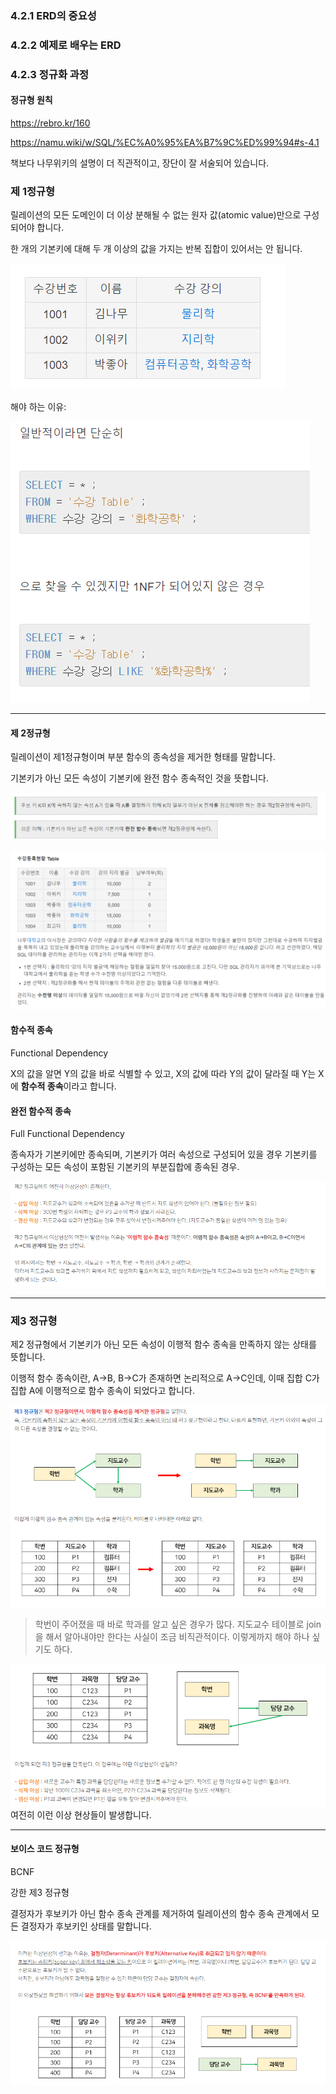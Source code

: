 
### 4.2.1 ERD의 중요성

### 4.2.2 예제로 배우는 ERD

### 4.2.3 정규화 과정

#### 정규형 원칙

https://rebro.kr/160

https://namu.wiki/w/SQL/%EC%A0%95%EA%B7%9C%ED%99%94#s-4.1

책보다 나무위키의 설명이 더 직관적이고, 장단이 잘 서술되어 있습니다.

### 제 1정규형

릴레이션의 모든 도메인이 더 이상 분해될 수 없는 원자 값(atomic value)만으로 구성되어야 합니다.

한 개의 기본키에 대해 두 개 이상의 값을 가지는 반복 집합이 있어서는 안 됩니다.

![](attachments/Pasted%20image%2020230303140028.png)

해야 하는 이유: 

![](attachments/Pasted%20image%2020230303140043.png)

---
#### 제 2정규형

릴레이션이 제1정규형이며 부분 함수의 종속성을 제거한 형태를 말합니다. 

기본키가 아닌 모든 속성이 기본키에 완전 함수 종속적인 것을 뜻합니다.

![](attachments/Pasted%20image%2020230303140124.png)


![](attachments/Pasted%20image%2020230303140239.png)

#### 함수적 종속

Functional Dependency

X의 값을 알면 Y의 값을 바로 식별할 수 있고, X의 값에 따라 Y의 값이 달라질 때
Y는 X에 **함수적 종속**이라고 합니다.

#### 완전 함수적 종속

Full Functional Dependency

종속자가 기본키에만 종속되며, 기본키가 여러 속성으로 구성되어 있을 경우 기본키를 구성하는 모든 속성이 포함된 기본키의 부분집합에 종속된 경우.

![](attachments/Pasted%20image%2020230303141546.png)

---

### 제3 정규형

제2 정규형에서 기본키가 아닌 모든 속성이 이행적 함수 종속을 만족하지 않는 상태를 뜻합니다. 

이행적 함수 종속이란, A->B, B->C가 존재하면 논리적으로 A->C인데, 이때 집합 C가 집합 A에 이행적으로 함수 종속이 되었다고 합니다. 

![](attachments/Pasted%20image%2020230303141659.png)

> 학번이 주어졌을 때 바로 학과를 알고 싶은 경우가 많다. 지도교수 테이블로 join을 해서 알아내야만 한다는 사실이 조금 비직관적이다. 이렇게까지 해야 하나 싶기도 하다.

![](attachments/Pasted%20image%2020230303141847.png)
여전히 이런 이상 현상들이 발생합니다.

---

#### 보이스 코드 정규형

BCNF

강한 제3 정규형

결정자가 후보키가 아닌 함수 종속 관계를 제거하여 릴레이션의 함수 종속 관계에서 모든 결정자가 후보키인 상태를 말합니다. 


![](attachments/Pasted%20image%2020230303142532.png)